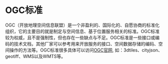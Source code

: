 # OGC标准
OGC（开放地理空间信息联盟）是一个非盈利的、国际化的、自愿协商的标准化组织，它的主要目的就是制定与空间信息、基于位置服务相关的标准。OGC标准较为权威，且不是强制性，但也存在一些缺点与不足。OGC标准是一些接口或编码的技术文档，其他厂家可以参考用来开放服务的接口、空间数据存储的编码、空间操作的方法等。OGC标准很多具体可以访问[OGC官网](https://www.ogc.org/standards/), 如：3dtiles、cityjson、geotiff、WMS以及WMTS等。